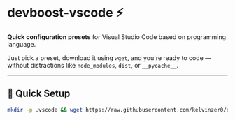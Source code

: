 # devboost-vscode ⚡

**Quick configuration presets** for Visual Studio Code based on programming language.

Just pick a preset, download it using `wget`, and you're ready to code — without distractions like `node_modules`, `dist`, or `__pycache__`.

---

## 🚀 Quick Setup

```bash
mkdir -p .vscode && wget https://raw.githubusercontent.com/kelvinzer0/devboost-vscode/main/<language> -O .vscode/settings.json
```
